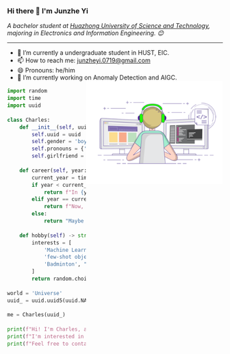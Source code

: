 ### Hi there 👋 I'm Junzhe Yi

<p><em>A bachelor student at <a href="https://www.hust.edu.cn">Huazhong University of Science and Technology</a>, majoring in Electronics and Information Engineering. 😊</br>
</em></p>

 ***
- 🔭 I’m currently a undergraduate student in HUST, EIC.
- 📫 How to reach me: junzheyi.0719@gmail.com
- 😄 Pronouns: he/him
- 🌱 I’m currently working on Anomaly Detection and AIGC.
  <img align="right" top='60' alt="GIF" src="https://raw.githubusercontent.com/devSouvik/devSouvik/master/gif3.gif" width="320"/>

```python
import random
import time
import uuid

class Charles:
    def __init__(self, uuid: uuid.UUID) -> None:
        self.uuid = uuid
        self.gender = 'boy'
        self.pronouns = {'he', 'him', 'his'}
        self.girlfriend = 'Yuerou Liu'

    def career(self, year: int) -> str:
        current_year = time.localtime().tm_year
        if year < current_year:
            return f"In {year}, I was a student."
        elif year == current_year:
            return f"Now, I'm a UG student in HuazhongUST!"
        else:
            return "Maybe in the future, I'm a ...!"

    def hobby(self) -> str:
        interests = [
            'Machine Learning','AIGC'
            'few-shot object detection',
            'Badminton', "Mcdonald's", 'Running',
        ]
        return random.choice(interests)

world = 'Universe'
uuid_ = uuid.uuid5(uuid.NAMESPACE_DNS, 'Charles Yee')

me = Charles(uuid_)

print(f"Hi! I'm Charles, a {me.gender}.")
print(f"I'm interested in {me.hobby()}.")
print(f"Feel free to contact me through yeecharles82@gmail.com / junzheyi.0719@gmail.com !")
